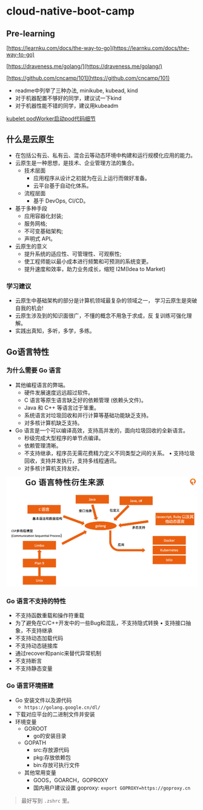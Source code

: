 # cloud-native-boot-camp

## Pre-learning

[https://learnku.com/docs/the-way-to-go](https://learnku.com/docs/the-way-to-go)

[https://draveness.me/golang/](https://draveness.me/golang/)

[https://github.com/cncamp/101](https://github.com/cncamp/101)

- readme中列举了三种办法, minikube, kubead, kind
- 对于机器配置不够好的同学，建议试一下kind
- 对于机器性能不错的同学，建议用kubeadm

[kubelet podWorker启动pod代码细节](https://pouncing-waterfall-7c4.notion.site/kubelet-go-c3b5cf9bbf4b4e3098720f61efb15e0e)

## 什么是云原生

- 在包括公有云、私有云、混合云等动态环境中构建和运行规模化应用的能力。
- 云原生是一种思想，是技术、企业管理方法的集合。
  - 技术层面
    - 应用程序从设计之初就为在云上运行而做好准备。
    - 云平台基于自动化体系。
  - 流程层面
    - 基于 DevOps, CI/CD。
- 基于多种手段
  - 应用容器化封装;
  - 服务网格;
  - 不可变基础架构;
  - 声明式 API。
- 云原生的意义
  - 提升系统的适应性、可管理性、可观察性;
  - 使工程师能以最小成本进行频繁和可预测的系统变更。
  - 提升速度和效率，助力业务成长，缩短 I2M(Idea to Market)

### 学习建议

- 云原生中基础架构的部分是计算机领域最复杂的领域之一， 学习云原生是突破自我的机会!
- 云原生涉及到的知识面很广，不懂的概念不用急于求成，反 复训练可强化理解。
- 实践出真知，多听，多学，多练。

## Go语言特性

### 为什么需要 Go 语言

- 其他编程语言的弊端。
  - 硬件发展速度远远超过软件。
  - C 语言等原生语言缺乏好的依赖管理 (依赖头文件)。
  - Java 和 C++ 等语言过于笨重。
  - 系统语言对垃圾回收和并行计算等基础功能缺乏支持。
  - 对多核计算机缺乏支持。
- Go 语言是一个可以编译高效，支持高并发的，面向垃圾回收的全新语言。
  - 秒级完成大型程序的单节点编译。
  - 依赖管理清晰。
  - 不支持继承，程序员无需花费精力定义不同类型之间的关系。 • 支持垃圾回收，支持并发执行，支持多线程通讯。
  - 对多核计算机支持友好。

![001](./images/001.png)

### Go 语言不支持的特性

- 不支持函数重载和操作符重载
- 为了避免在C/C++开发中的一些Bug和混乱，不支持隐式转换 • 支持接口抽象，不支持继承
- 不支持动态加载代码
- 不支持动态链接库
- 通过recover和panic来替代异常机制
- 不支持断言
- 不支持静态变量

### Go 语言环境搭建

- Go 安装文件以及源代码
  - `https://golang.google.cn/dl/`
- 下载对应平台的二进制文件并安装
- 环境变量
  - GOROOT
    - go的安装目录
  - GOPATH
    - src:存放源代码
    - pkg:存放依赖包
    - bin:存放可执行文件
  - 其他常用变量
    - GOOS，GOARCH，GOPROXY
    - 国内用户建议设置 goproxy: `export GOPROXY=https://goproxy.cn`

> 最好写到 `.zshrc` 里。
